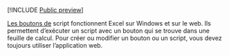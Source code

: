 [!INCLUDE [Public preview](../includes/preview-note.md)]

[Les boutons de](../overview/excel.md#create-script-buttons-preview) script fonctionnent Excel sur Windows et sur le web. Ils permettent d’exécuter un script avec un bouton qui se trouve dans une feuille de calcul. Pour créer ou modifier un bouton ou un script, vous devez toujours utiliser l’application web.
